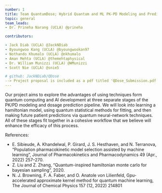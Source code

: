 ```yaml
---
number: 1 
title: Team QuantumDose; Hybrid Quantum and ML PK-PD Modeling and Prediction Pipeline
topic: general
team_leads:
- Dr. Prineha Narang (UCLA) @prineha

contributors:

- Jack Diab (UCLA) @JackNDiab
- Byoungwoo Kang (UCLA) @byoungwookan97
- Nothando Khumalo (UCLA) @nkhumalo
- Aman Mehta (UCLA) @themehtaphysical
- Dr. William Munizzi (UCLA) @WMunizzi
- Scott Nie (UCLA) @snie5

# github: JackNDiab/QDose
--> Project proposal is included as a pdf titled 'QDose_Submission.pdf'
---
```


Our project aims to explore the advantages of using techniques form quantum computing and AI development at three separate stages of the PK/PD modeling and dosage prediction pipeline. We will look into learning a hamiltonian model, using quantum statistical methods for fitting, and then making future patient predictions via quantum neural-network techniques. All of these stages fit together in a cohesive workflow that we believe will enhance the efficacy of this process.


References:
- E. Sibieude, A. Khandelwal, P. Girard, J. S. Hesthaven, and N. Terranova, “Population pharmacokinetic model selection assisted by machine learning”, Journal of Pharmacokinetics and Pharmacodynamics 49 (Apr., 2022) 257–270.
- Z. Liu and Z. Zhang, “Quantum-inspired hamiltonian monte carlo for bayesian sampling”, 2020.
- N. J. Browning, F. A. Faber, and O. Anatole von Lilienfeld, Gpu-accelerated approximate kernel method for quantum machine learning, The Journal of Chemical Physics 157 (12, 2022) 214801
